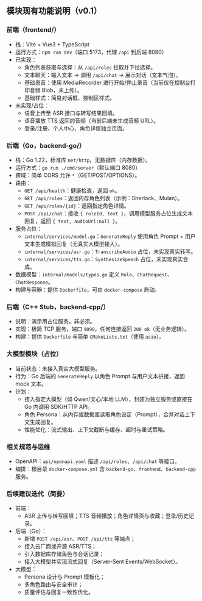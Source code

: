 ## 模块现有功能说明（v0.1）

### 前端（frontend/）
- 栈：Vite + Vue3 + TypeScript
- 运行方式：`npm run dev`（端口 5173，代理 `/api` 到后端 8080）
- 已实现：
  - 角色列表获取与选择：从 `/api/roles` 拉取并下拉选择。
  - 文本聊天：输入文本 → 调用 `/api/chat` → 展示对话（文本气泡）。
  - 基础录音：使用 MediaRecorder 进行开始/停止录音（当前仅在控制台打印音频 Blob，未上传）。
  - 基础样式：简易对话框、控制区样式。
- 未实现/占位：
  - 语音上传至 ASR 接口与转写结果回填。
  - 语音播放 TTS 返回的音频（当前后端未生成音频 URL）。
  - 登录/注册、个人中心、角色详情独立页面。

### 后端（Go，backend-go/）
- 栈：Go 1.22，标准库 `net/http`，无数据库（内存数据）。
- 运行方式：`go run ./cmd/server`（默认端口 8080）
- 跨域：简单 CORS 允许 `*`（GET/POST/OPTIONS）。
- 路由：
  - `GET /api/health`：健康检查，返回 `ok`。
  - `GET /api/roles`：返回内存角色列表（示例：Sherlock、Mulan）。
  - `GET /api/roles/{id}`：返回指定角色详情。
  - `POST /api/chat`：接收 `{ roleId, text }`，调用模型服务占位生成文本回复，返回 `{ text, audioUrl:null }`。
- 服务占位：
  - `internal/services/model.go`：`GenerateReply` 使用角色 Prompt + 用户文本生成模拟回复（无真实大模型接入）。
  - `internal/services/asr.go`：`TranscribeAudio` 占位，未实现真实转写。
  - `internal/services/tts.go`：`SynthesizeSpeech` 占位，未实现真实合成。
- 数据模型：`internal/models/types.go` 定义 `Role`、`ChatRequest`、`ChatResponse`。
- 构建与容器：提供 `Dockerfile`，可由 `docker-compose` 启动。

### 后端（C++ Stub，backend-cpp/）
- 说明：演示用占位服务，非必须。
- 实现：极简 TCP 服务，端口 `9090`，任何连接返回 `200 ok`（无业务逻辑）。
- 构建：提供 `Dockerfile` 与简单 `CMakeLists.txt`（使用 `asio`）。

### 大模型模块（占位）
- 当前状态：未接入真实大模型服务。
- 行为：Go 后端的 `GenerateReply` 以角色 Prompt 与用户文本拼接，返回 mock 文本。
- 计划：
  - 接入指定大模型（如 Qwen/文心/本地 LLM），封装为独立服务或直接在 Go 内调用 SDK/HTTP API。
  - 角色 Persona：从内存或数据库读取角色设定（Prompt），合并对话上下文生成回复。
  - 性能优化：流式输出、上下文截断与缓存、超时与重试策略。

### 相关规范与运维
- OpenAPI：`api/openapi.yaml` 描述 `/api/roles`、`/api/chat` 等接口。
- 编排：根目录 `docker-compose.yml` 含 `backend-go`、`frontend`、`backend-cpp` 服务。

### 后续建议迭代（简要）
- 前端：
  - ASR 上传与转写回填；TTS 音频播放；角色详情页与收藏；登录/历史记录。
- 后端（Go）：
  - 新增 `POST /api/asr`、`POST /api/tts` 等端点；
  - 接入云厂商或开源 ASR/TTS；
  - 引入数据库存储角色与会话记录；
  - 接入大模型并实现流式回复（Server-Sent Events/WebSocket）。
- 大模型：
  - Persona 设计与 Prompt 模板化；
  - 多角色路由与安全审计；
  - 质量评估与回复一致性优化。


